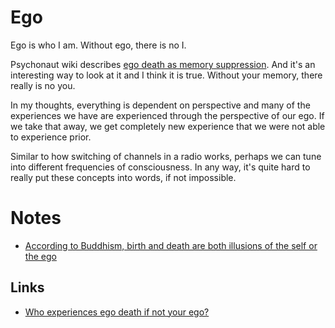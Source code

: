 # Ego
Ego is who I am. Without ego, there is no I.

Psychonaut wiki describes [ego death as memory suppression](https://psychonautwiki.org/w/index.php?title=Memory_suppression&_=#Ego_death). And it's an interesting way to look at it and I think it is true. Without your memory, there really is no you.

In my thoughts, everything is dependent on perspective and many of the experiences we have are experienced through the perspective of our ego. If we take that away, we get completely new experience that we were not able to experience prior.

Similar to how switching of channels in a radio works, perhaps we can tune into different frequencies of consciousness. In any way, it's quite hard to really put these concepts into words, if not impossible.

# Notes
- [According to Buddhism, birth and death are both illusions of the self or the ego](https://www.reddit.com/r/DMT/comments/6i7d2r/sowe_dont_really_die_do_we/)

## Links
- [Who experiences ego death if not your ego?](https://www.reddit.com/r/Psychonaut/comments/8an34k/who_experiences_ego_death_if_not_your_ego/)